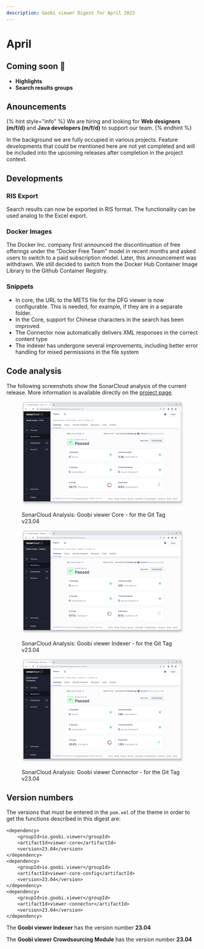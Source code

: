 ```yaml
---
description: Goobi viewer Digest for April 2023
---
```


# April

## Coming soon :rocket:&#x20;

* **Highlights**
* **Search results groups**

## Anouncements

{% hint style="info" %}
We are hiring and looking for **Web designers (m/f/d)** and **Java developers (m/f/d)** to support our team.
{% endhint %}

In the background we are fully occupied in various projects. Feature developments that could be mentioned here are not yet completed and will be included into the upcoming releases after completion in the project context.

## Developments

### RIS Export

Search results can now be exported in RIS format. The functionality can be used analog to the Excel export.

### Docker Images

The Docker Inc. company first announced the discontinuation of free offerings under the "Docker Free Team" model in recent months and asked users to switch to a paid subscription model. Later, this announcement was withdrawn. We still decided to switch from the Docker Hub Container Image Library to the Github Container Registry.

### Snippets

* In core, the URL to the METS file for the DFG viewer is now configurable. This is needed, for example, if they are in a separate folder.
* In the Core, support for Chinese characters in the search has been improved.
* The Connector now automatically delivers XML responses in the correct content type
* The indexer has undergone several improvements, including better error handling for mixed permissions in the file system

## Code analysis

The following screenshots show the SonarCloud analysis of the current release. More information is available directly on the [project page](https://sonarcloud.io/organizations/intranda/projects).

<figure><img src="../.gitbook/assets/23.04_sonar-core.png" alt=""><figcaption><p>SonarCloud Analysis: Goobi viewer Core - for the Git Tag v23.04</p></figcaption></figure>

<figure><img src="../.gitbook/assets/23.04_sonar-indexer.png" alt=""><figcaption><p>SonarCloud Analysis: Goobi viewer Indexer - for the Git Tag v23.04</p></figcaption></figure>

<figure><img src="../.gitbook/assets/23.04_sonar-connector.png" alt=""><figcaption><p>SonarCloud Analysis: Goobi viewer Connector - for the Git Tag v23.04</p></figcaption></figure>

## Version numbers&#x20;

The versions that must be entered in the `pom.xml` of the theme in order to get the functions described in this digest are:

```markup
<dependency>
    <groupId>io.goobi.viewer</groupId>
    <artifactId>viewer-core</artifactId>
    <version>23.04</version>
</dependency>
<dependency>
    <groupId>io.goobi.viewer</groupId>
    <artifactId>viewer-core-config</artifactId>
    <version>23.04</version>
</dependency>
<dependency>
    <groupId>io.goobi.viewer</groupId>
    <artifactId>viewer-connector</artifactId>
    <version>23.04</version>
</dependency>
```

The **Goobi viewer Indexer** has the version number **23.04**

The **Goobi viewer Crowdsourcing Module** has the version number **23.04**
